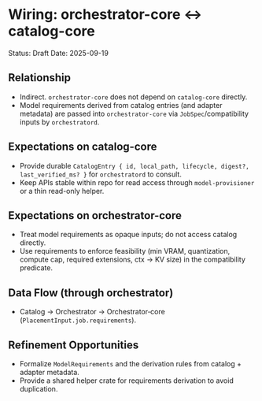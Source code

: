 # Wiring: orchestrator-core ↔ catalog-core

Status: Draft
Date: 2025-09-19

## Relationship
- Indirect. `orchestrator-core` does not depend on `catalog-core` directly.
- Model requirements derived from catalog entries (and adapter metadata) are passed into `orchestrator-core` via `JobSpec`/compatibility inputs by `orchestratord`.

## Expectations on catalog-core
- Provide durable `CatalogEntry { id, local_path, lifecycle, digest?, last_verified_ms? }` for `orchestratord` to consult.
- Keep APIs stable within repo for read access through `model-provisioner` or a thin read-only helper.

## Expectations on orchestrator-core
- Treat model requirements as opaque inputs; do not access catalog directly.
- Use requirements to enforce feasibility (min VRAM, quantization, compute cap, required extensions, ctx → KV size) in the compatibility predicate.

## Data Flow (through orchestrator)
- Catalog → Orchestrator → Orchestrator‑core (`PlacementInput.job.requirements`).

## Refinement Opportunities
- Formalize `ModelRequirements` and the derivation rules from catalog + adapter metadata.
- Provide a shared helper crate for requirements derivation to avoid duplication.
